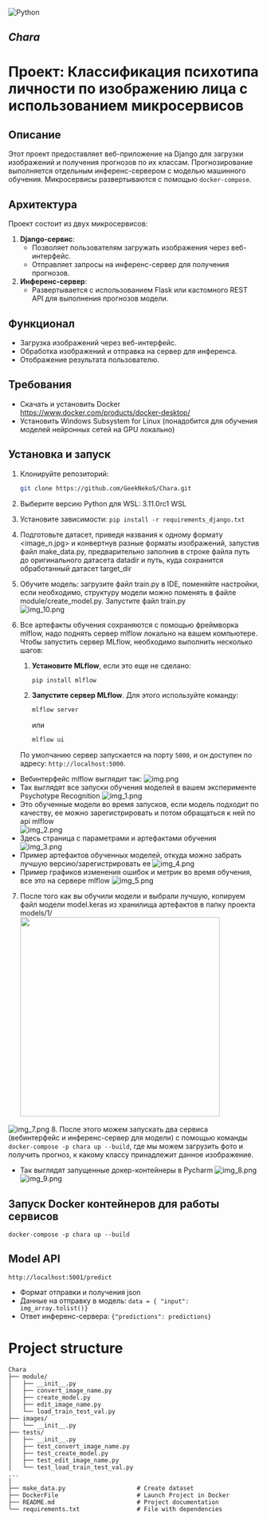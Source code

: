 ![Python](https://img.shields.io/badge/-Python-05122A?style=flat&logo=python)&nbsp;

## *Chara*
# Проект: Классификация психотипа личности по изображению лица с использованием микросервисов

## Описание
Этот проект предоставляет веб-приложение на Django для загрузки изображений и получения прогнозов по их классам. Прогнозирование выполняется отдельным инференс-сервером с моделью машинного обучения. Микросервисы развертываются с помощью `docker-compose`.

## Архитектура
Проект состоит из двух микросервисов:
1. **Django-сервис**:
   - Позволяет пользователям загружать изображения через веб-интерфейс.
   - Отправляет запросы на инференс-сервер для получения прогнозов.
2. **Инференс-сервер**:
   - Развертывается с использованием Flask или кастомного REST API для выполнения прогнозов модели.

## Функционал
- Загрузка изображений через веб-интерфейс.
- Обработка изображений и отправка на сервер для инференса.
- Отображение результата пользователю.

## Требования
- Скачать и установить Docker https://www.docker.com/products/docker-desktop/
- Установить Windows Subsystem for Linux (понадобится для обучения моделей нейронных сетей на GPU локально) 

## Установка и запуск
1. Клонируйте репозиторий:
   ```bash
   git clone https://github.com/GeekNekoS/Chara.git

2. Выберите версию Python для WSL: 3.11.0rc1 WSL 
3. Установите зависимости:  `pip install -r requirements_django.txt`
4. Подготовьте датасет, приведя названия к одному формату <image_n.jpg>
и конвертнув разные форматы изображений, запустив файл make_data.py, 
предварительно заполнив в строке файла путь до оригинального датасета datadir и путь, 
куда сохранится обработанный датасет target_dir
5. Обучите модель: загрузите файл train.py в IDE, поменяйте настройки, если необходимо, 
структуру модели можно поменять в файле module/create_model.py. Запустите файл train.py <br>
![img_10.png](img_10.png)
6. Все артефакты обучения сохраняются с помощью фреймворка mlflow, 
надо поднять сервер mlflow локально на вашем компьютере.
Чтобы запустить сервер MLflow, необходимо выполнить несколько шагов:

   1. **Установите MLflow**, если это еще не сделано:
      ```bash
      pip install mlflow
      ```

   2. **Запустите сервер MLflow**. Для этого используйте команду:
      ```bash
      mlflow server
      ```
      или
      ```bash
      mlflow ui
      ```
   По умолчанию сервер запускается на порту `5000`, 
и он доступен по адресу: `http://localhost:5000`.
 -  Вебинтерфейс mlflow выглядит так:
![img.png](img.png)
 - Так выглядят все запуски обучения моделей в вашем эксперименте Psychotype Recognition
![img_1.png](img_1.png)  
 - Это обученные модели во время запусков, если модель подходит по качеству,
ее можно зарегистрировать и потом обращаться к ней по api mlflow <br>
![img_2.png](img_2.png)
 - Здесь страница с параметрами и артефактами обучения
![img_3.png](img_3.png)
 - Пример артефактов обученных моделей, откуда можно забрать лучшую версию/зарегистрировать ее
![img_4.png](img_4.png)
 - Пример графиков изменения ошибок и метрик во время обучения, все это на сервере mlflow
![img_5.png](img_5.png)

7. После того как вы обучили модели и выбрали лучшую, 
копируем файл модели model.keras из хранилища артефактов в папку проекта models/1/ <br>
<img src="img_6.png" width="400"/><br>

![img_7.png](img_7.png)
8. После этого можем запускать два сервиса (вебинтерфейс и инференс-сервер для модели)
 с помощью команды `docker-compose -p chara up --build`, где мы можем загрузить фото
и получить прогноз, к какому классу принадлежит данное изображение. <br>
- Так выглядят запущенные докер-контейнеры в Pycharm 
![img_8.png](img_8.png)
![img_9.png](img_9.png)

## Запуск Docker контейнеров для работы сервисов
`docker-compose -p chara up --build`

## Model API
`http://localhost:5001/predict`
 - Формат отправки и получения json
 - Данные на отправку в модель: `data = { "input": img_array.tolist()}`
 - Ответ инференс-сервера: `{"predictions": predictions}`



<a name="project_structure"></a> 
# Project structure
    Chara
    ├── module/
    │   ├── __init__.py
    │   ├── convert_image_name.py
    │   ├── create_model.py
    │   ├── edit_image_name.py
    │   └── load_train_test_val.py
    ├── images/
    │   └── __init__.py
    ├── tests/
    │   ├── __init__.py
    │   ├── test_convert_image_name.py
    │   ├── test_create_model.py
    │   ├── test_edit_image_name.py
    │   └── test_load_train_test_val.py
    ...
    │
    ├── make_data.py                    # Create dataset 
    ├── DockerFile                      # Launch Project in Docker
    ├── README.md                       # Project documentation
    └── requirements.txt                # File with dependencies
<br /> <br />

